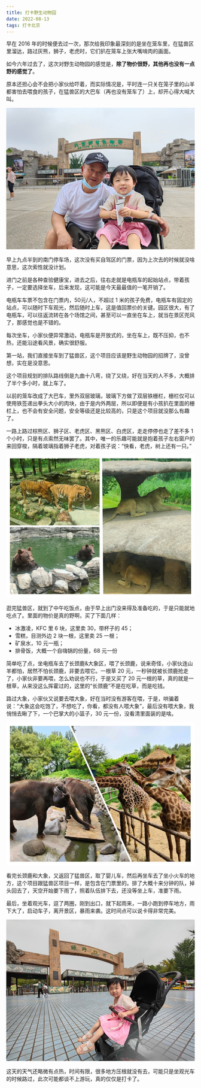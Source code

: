 ```yaml
---
title: 打卡野生动物园
date: 2022-08-13
tags: 打卡北京
---
```


早在 2016 年的时候便去过一次，那次给我印象最深刻的是坐在笼车里，在猛兽区里溜达，路过灰熊，狮子，老虎时，它们扒在笼车上张大嘴啃肉的画面。

如今六年过去了，这次对野生动物园的感觉是，**除了物价很野，其他再也没有一点野的感觉了**。

<!-- more -->

原本还担心会不会把小家伙给吓着，而实际情况是，平时连一只关在笼子里的山羊都害怕去喂食的孩子，在猛兽区的大巴车（再也没有笼车了）上，却开心得大喊大叫。

![](/image/2022-08-22-safari-park/IMG20220806093644.jpg)

早上九点半到的南门停车场，这次没有买自驾区的门票，因为上次去的时候就没啥意思，这次索性就没计划。

进门之前是各种查验健康宝，进去之后，往右走就是电瓶车的起始站点，带着孩子，一定要选择坐车，后来发现，这可能是今天最最值的一笔开销了。

电瓶车车票不包含在门票内，50元/人，不超过 1 米的孩子免费，电瓶车有固定的站点，可以随时下车观光，然后随时上车，这是值回票价的关键。园区很大，有了电瓶车，可以往返流转在各个场馆之间，甚至可以一直坐在车上，就当在景区兜风了，那感觉也是不错的。

每次坐车，小家伙便异常激动，电瓶车是开放式的，坐在车上，既不压抑，也不热，还能沿途看风景，确实很舒服。

第一站，我们直接坐车到了猛兽区，这个项目应该是野生动物园的招牌了，没曾想，实在是没意思。

这个项目规划的排队路线倒是九曲十八弯，绕了又绕，好在当天的人不多，大概排了半个多小时，就上车了。

以前的笼车改成了大巴车，里外双层玻璃，玻璃下方做了双层铁栅栏，栅栏仅可以使用铁签递出拳头大小的肉块，由于是内外两层，所以即便是有小孩扒在里面的栅栏上，也不会有安全问题，安全等级还是比较高的，只是这个项目就没那么有趣了。

一路上路过棕熊区、狮子区、老虎区、黑熊区、白虎区，走走停停也走了差不多 1 个小时，只是有点索然无味罢了。其中，唯一的乐趣可能就是抱着孩子左右窗户的来回穿梭，隔着玻璃指着狮子老虎，对着孩子说：“快看，老虎，树上还有一只。”

![](/image/2022-08-22-safari-park/IMG_20220822_210150.jpg)

逛完猛兽区，就到了中午吃饭点，由于早上出门没来得及准备吃的，于是只能就地吃点了。里面的物价是真的野啊，买了下面几样：

- 冰激凌，KFC 里 6 块，这里卖 30，带杯子的 45；
- 雪糕，目测外边 2 块一根，这里卖 25 一根；
- 矿泉水，10 元一瓶；
- 排骨饭，大概一个自嗨锅的份量，68 元一份

简单吃了点，坐电瓶车去了长颈鹿&大象区，喂了长颈鹿，说来奇怪，小家伙连山羊都怕，居然不怕长颈鹿，非要去喂它。一根草 20 元，一秒钟就被长颈鹿抢走了，小家伙非要再喂，怎么劝说也不行，于是又买了 20 元一根的草，真的就是一根草，从来没这么挥霍过的，这里的“长颈鹿”不是在吃草，而是吃钱。

路过大象，小家伙又说要去喂大象，好在当时没有游客在喂，于是，哄骗着说：“大象这会吃饱了，不想吃了，你看，都没有人喂大象”，最后没有喂大象，我悄悄去瞅了下，一个巴掌大的小篮子，30 元一份，没看清里面装的是啥。

![](/image/2022-08-22-safari-park/IMG_20220822_210343.jpg)

看完长颈鹿和大象，又返回了猛兽区，取了婴儿车，然后再坐车去了坐小火车的地方，这个项目跟猛兽区项目一样，是包含在门票里的。排了大概十来分钟的队，掉头回去了，天空开始要下雨了，照着队伍排下去，还没等坐上车，准要下雨。

最后，坐着观光车，逗了两圈，刚到出口，就下起雨来，一路小跑到停车地方，雨下大了，启动车子，离开景区，暴雨来袭。这时间点可以说卡得非常完美。

![](/image/2022-08-22-safari-park/IMG20220806131201.jpg)

这天的天气还略微有点热，时间有限，很多地方压根就没有去，可能只是坐观光车的时候路过，此次可能都谈不上游玩，真的仅仅是打卡了。
